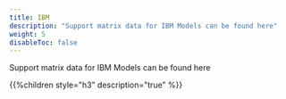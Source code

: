 ```yaml
---
title: IBM
description: "Support matrix data for IBM Models can be found here"
weight: 5
disableToc: false
---
```


Support matrix data for IBM Models can be found here

{{%children style="h3" description="true" %}}